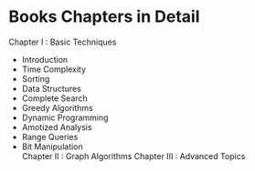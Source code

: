 # Books Chapters in Detail

Chapter I : Basic Techniques
- Introduction
- Time Complexity
- Sorting
- Data Structures
- Complete Search
- Greedy Algorithms
- Dynamic Programming
- Amotized Analysis
- Range Queries
- Bit Manipulation   
Chapter II : Graph Algorithms
Chapter III : Advanced Topics